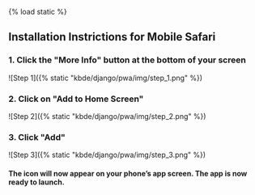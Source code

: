 {% load static %}


## Installation Instrictions for Mobile Safari

### 1. Click the "More Info" button at the bottom of your screen

![Step 1]({% static "kbde/django/pwa/img/step_1.png" %})

### 2. Click on "Add to Home Screen"

![Step 2]({% static "kbde/django/pwa/img/step_2.png" %})

### 3. Click "Add"
![Step 3]({% static "kbde/django/pwa/img/step_3.png" %})

#### The icon will now appear on your phone’s app screen. The app is now ready to launch.
